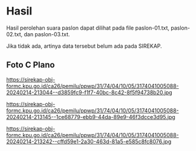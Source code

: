 # Hasil

Hasil perolehan suara paslon dapat dilihat pada file paslon-01.txt, paslon-02.txt, dan paslon-03.txt.

Jika tidak ada, artinya data tersebut belum ada pada SIREKAP.

## Foto C Plano

https://sirekap-obj-formc.kpu.go.id/ca26/pemilu/ppwp/31/74/04/10/05/3174041005088-20240214-213044--d3859fc9-f1f7-40bc-8c42-8f5f94738b20.jpg

https://sirekap-obj-formc.kpu.go.id/ca26/pemilu/ppwp/31/74/04/10/05/3174041005088-20240214-213145--1ce68779-ebb9-44da-89e9-46f3dcce3d95.jpg

https://sirekap-obj-formc.kpu.go.id/ca26/pemilu/ppwp/31/74/04/10/05/3174041005088-20240214-213242--cffd59e1-2a30-463d-81a5-e585c8fc8076.jpg
